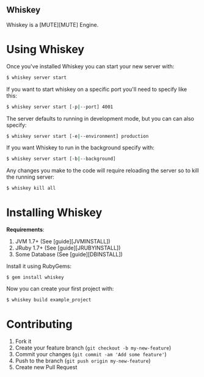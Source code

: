 Whiskey
-------

Whiskey is a [MUTE][MUTE] Engine.


Using Whiskey
=============

Once you've installed Whiskey you can start your new server with:

``` bash
$ whiskey server start
```

If you want to start whiskey on a specific port you'll need to specify like this:

``` bash
$ whiskey server start [-p|--port] 4001
```

The server defaults to running in development mode, but you can can also specify:

``` bash
$ whiskey server start [-e|--environment] production
```

If you want Whiskey to run in the background specify with:

``` bash
$ whiskey server start [-b|--background]
```

Any changes you make to the code will require reloading the server so to kill
the running server:

``` bash
$ whiskey kill all
```


Installing Whiskey
==================

**Requirements**:

  1. JVM 1.7+ (See [guide][JVMINSTALL])
  2. JRuby 1.7+ (See [guide][JRUBYINSTALL])
  3. Some Database (See [guide][DBINSTALL])

Install it using RubyGems:

    $ gem install whiskey

Now you can create your first project with:

``` bash
$ whiskey build example_project
```

Contributing
============

  1. Fork it
  2. Create your feature branch (`git checkout -b my-new-feature`)
  3. Commit your changes (`git commit -am 'Add some feature'`)
  4. Push to the branch (`git push origin my-new-feature`)
  5. Create new Pull Request
